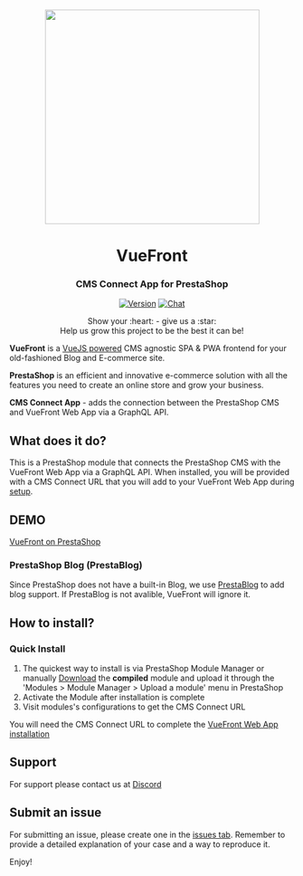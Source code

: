 <p align="center">
  <br>
  <a href="https://vuefront.com">
    <img src="https://raw.githubusercontent.com/vuefront/vuefront-docs/master/.vuepress/public/img/github/vuefront-prestashop.jpg" width="379"/>
  </a>
</p>
<h1 align="center">VueFront</h1>
<h3 align="center">CMS Connect App for PrestaShop
</h3>


<p align="center">
  <a href="https://github.com/vuefront/vuefront"><img src="https://img.shields.io/badge/price-FREE-0098f7.svg" alt="Version"></a>
  <a href="https://discord.gg/C9vcTCQ"><img src="https://img.shields.io/badge/chat-on%20discord-7289da.svg" alt="Chat"></a>
</p>

<p align="center">
Show your :heart: - give us a :star: <br/> 
Help us grow this project to be the best it can be!
  </p>

__VueFront__ is a <a href="//vuejs.org">VueJS powered</a> CMS agnostic SPA & PWA frontend for your old-fashioned Blog and E-commerce site. 

__PrestaShop__ is an efficient and innovative e-commerce solution with all the features you need to create an online store and grow your business.

__CMS Connect App__ - adds the connection between the PrestaShop CMS and VueFront Web App via a GraphQL API.

## What does it do?
This is a PrestaShop module that connects the PrestaShop CMS with the VueFront Web App via a GraphQL API. When installed, you will be provided with a CMS Connect URL that you will add to your VueFront Web App during [setup](https://vuefront.com/guide/setup.html).

## DEMO

[VueFront on PrestaShop](https://prestashop.vuefront.com/)

### PrestaShop Blog (PrestaBlog) 
Since PrestaShop does not have a built-in Blog, we use [PrestaBlog](https://addons.prestashop.com/en/blog-forum-new/4731-professional-blog.html) to add blog support. If PrestaBlog is not avalible, VueFront will ignore it.

## How to install?

### Quick Install
1. The quickest way to install is via PrestaShop Module Manager or manually [Download](https://github.com/vuefront/prestashop/releases) the **compiled** module and upload it through the 'Modules > Module Manager > Upload a module' menu in PrestaShop
2. Activate the Module after installation is complete
3. Visit modules's configurations to get the CMS Connect URL

You will need the CMS Connect URL to complete the [VueFront Web App installation](https://vuefront.com/guide/setup.html)

## Support
For support please contact us at [Discord](https://discord.gg/C9vcTCQ)

## Submit an issue
For submitting an issue, please create one in the [issues tab](https://github.com/vuefront/vuefront/issues). Remember to provide a detailed explanation of your case and a way to reproduce it. 

Enjoy!
